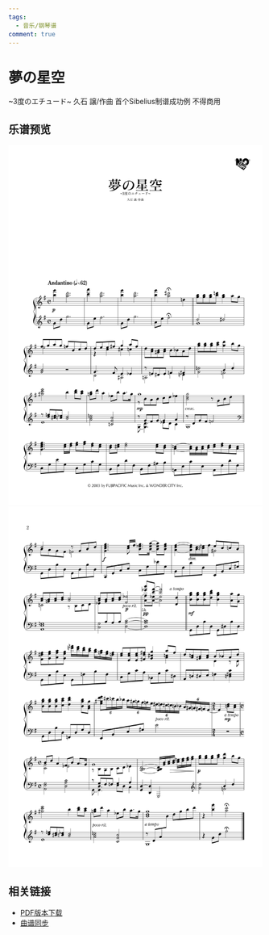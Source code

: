 ```yaml
---
tags:
  - 音乐/钢琴谱
comment: true
---
```

# 夢の星空
~3度のエチュード~
久石 譲/作曲
首个Sibelius制谱成功例
不得商用
## 乐谱预览
![](assets/页面%201.png)![](assets/页面%202.png)
## 相关链接
- [PDF版本下载](https://likemsblog.netlify.app/files/夢の星空.pdf)
- [曲谱同步](https://www.bilibili.com/video/BV1bA3vztEyj/)
